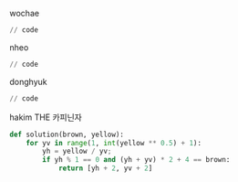 wochae
```py
// code
```
nheo
```py
// code
```
donghyuk
```py
// code
```
hakim THE 카피닌자
```py
def solution(brown, yellow):
    for yv in range(1, int(yellow ** 0.5) + 1):
        yh = yellow / yv;
        if yh % 1 == 0 and (yh + yv) * 2 + 4 == brown:    
            return [yh + 2, yv + 2]
```
